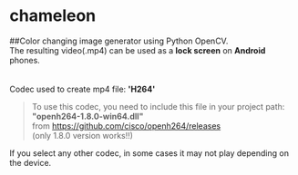# chameleon
##Color changing image generator using Python OpenCV.  
The resulting video(.mp4) can be used as a **lock screen** on **Android** phones.  
<br><br>
Codec used to create mp4 file: **'H264'**  
>To use this codec, you need to include this file in your project path: **"openh264-1.8.0-win64.dll"**  
>from https://github.com/cisco/openh264/releases  
>(only 1.8.0 version works!!)  

If you select any other codec, in some cases it may not play depending on the device.
